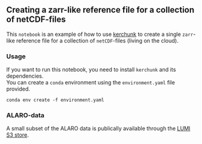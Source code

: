 ## Creating a zarr-like reference file for a collection of netCDF-files
This `notebook` is an example of how to use [kerchunk](https://fsspec.github.io/kerchunk/) to create a single `zarr`-like reference file for a collection of `netCDF`-files (living on the cloud).  

### Usage
If you want to run this notebook, you need to install `kerchunk` and its dependencies.  
You can create a `conda` environment using the `environment.yaml` file provided.
```
conda env create -f environment.yaml
```

### ALARO-data
A small subset of the ALARO data is publically available through the [LUMI S3 store](https://465001235.lumidata.eu/public).

